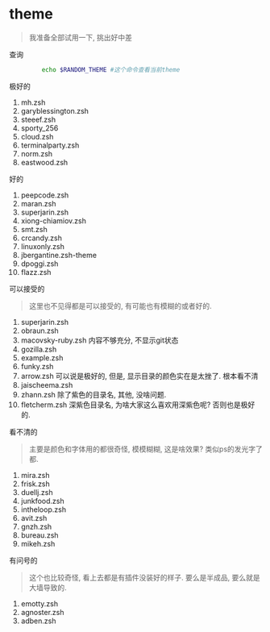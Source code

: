 # theme
> 我准备全部试用一下, 挑出好中差

查询

```sh
		 echo $RANDOM_THEME #这个命令查看当前theme
```



极好的

1. mh.zsh
2. garyblessington.zsh
3. steeef.zsh
4. sporty_256
5. cloud.zsh
6. terminalparty.zsh
7. norm.zsh
8. eastwood.zsh

好的

1. peepcode.zsh
2. maran.zsh
3. superjarin.zsh
4. xiong-chiamiov.zsh
5. smt.zsh
6. crcandy.zsh
7. linuxonly.zsh
8. jbergantine.zsh-theme
9. dpoggi.zsh
10. flazz.zsh

可以接受的

> 这里也不见得都是可以接受的, 有可能也有模糊的或者好的.

1. superjarin.zsh
2. obraun.zsh
3. macovsky-ruby.zsh 内容不够充分, 不显示git状态
4. gozilla.zsh
5. example.zsh
6. funky.zsh
7. arrow.zsh 可以说是极好的, 但是, 显示目录的颜色实在是太挫了. 根本看不清
8. jaischeema.zsh
9. zhann.zsh 除了紫色的目录名, 其他, 没啥问题.
10. fletcherm.zsh 深紫色目录名, 为啥大家这么喜欢用深紫色呢?  否则也是极好的.

看不清的

>  主要是颜色和字体用的都很奇怪, 模模糊糊, 这是啥效果? 类似ps的发光字了都.

1. mira.zsh
2. frisk.zsh
3. duellj.zsh
4. junkfood.zsh
5. intheloop.zsh
6. avit.zsh
7. gnzh.zsh
8. bureau.zsh
9. mikeh.zsh

有问号的

> 这个也比较奇怪, 看上去都是有插件没装好的样子. 要么是半成品, 要么就是大墙导致的.

1. emotty.zsh
2. agnoster.zsh
3. adben.zsh